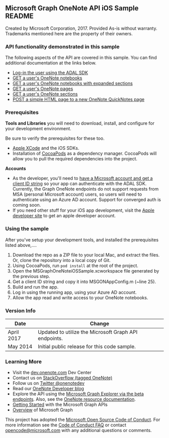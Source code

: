 Microsoft Graph OneNote API iOS Sample README
---------------------------------------------

Created by Microsoft Corporation, 2017. Provided As-is without warranty. Trademarks mentioned here are the property of their owners.

### API functionality demonstrated in this sample

The following aspects of the API are covered in this sample. You can find additional documentation at the links below.

-	[Log-in the user using the ADAL SDK](https://github.com/AzureAD/azure-activedirectory-library-for-objc)
-	[GET a user's OneNote notebooks](https://developer.microsoft.com/en-us/graph/docs/api-reference/beta/api/notebook_get)
-	[GET a user's OneNote notebooks with expanded sections](https://msdn.microsoft.com/en-us/library/azure/ad/graph/howto/azure-ad-graph-api-supported-queries-filters-and-paging-options?f=255&MSPPError=-2147217396#expand)
-	[GET a user's OneNote pages](https://developer.microsoft.com/en-us/graph/docs/api-reference/beta/api/page_get)
-	[GET a user's OneNote sections](https://developer.microsoft.com/en-us/graph/docs/api-reference/beta/api/section_get)
-	[POST a simple HTML page to a new OneNote QuickNotes page](https://developer.microsoft.com/en-us/graph/docs/api-reference/beta/api/section_post_pages)

### Prerequisites

**Tools and Libraries** you will need to download, install, and configure for your development environment.

Be sure to verify the prerequisites for these too.

-	[Apple XCode](https://developer.apple.com/xcode/) and the iOS SDKs.
-	Installation of [CocoaPods](https://guides.cocoapods.org/using/getting-started.html) as a dependency manager. CocoaPods will allow you to pull the required dependencies into the project.

**Accounts**

-	As the developer, you'll need to [have a Microsoft account and get a client ID string](https://docs.microsoft.com/en-us/azure/active-directory/develop/active-directory-v2-app-registration#build-a-quick-start-app) so your app can authenticate with the ADAL SDK. Currently, the Graph OneNote endpoints do not support requests from MSA (personal Microsoft account) users, so users will need to authenticate using an Azure AD account. Support for converged auth is coming soon.
-	If you need other stuff for your iOS app development, visit the [Apple developer site](http://developer.apple.com/) to get an apple developer account.

### Using the sample

After you've setup your development tools, and installed the prerequisites listed above,....

1.	Download the repo as a ZIP file to your local Mac, and extract the files. Or, clone the repository into a local copy of Git.
2.	Using CocoaPods, run `pod install` at the root of the project.
3.	Open the MSGraphOneNoteiOSSample.xcworkspace file generated by the previous step.
4.	Get a client ID string and copy it into MSGONAppConfig.m (~line 25).
5.	Build and run the app.
6.	Log in using the running app, using your Azure AD account.
7.	Allow the app read and write access to your OneNote notebooks.

### Version Info

| Date       | Change                                                |
|------------|-------------------------------------------------------|
| April 2017 | Updated to utilize the Microsoft Graph API endpoints. |
| May 2014   | Initial public release for this code sample.          |

### Learning More

-	Visit the [dev.onenote.com](http://dev.onenote.com) Dev Center
-	Contact us on [StackOverflow (tagged OneNote)](http://go.microsoft.com/fwlink/?LinkID=390182)
-	Follow us on [Twitter @onenotedev](http://www.twitter.com/onenotedev)
-	Read our [OneNote Developer blog](http://go.microsoft.com/fwlink/?LinkID=390183)
-	Explore the API using the [Microsoft Graph Explorer via the beta endpoints](https://developer.microsoft.com/en-us/graph/graph-explorer). Also, see the [OneNote resource documentation](https://developer.microsoft.com/en-us/graph/docs/api-reference/beta/resources/notes).
-	[Getting Started](https://developer.microsoft.com/en-us/graph/docs/get-started/get-started) with the Microsoft Graph APIs
-	[Overview](https://developer.microsoft.com/en-us/graph/docs/overview/overview) of Microsoft Graph

This project has adopted the [Microsoft Open Source Code of Conduct](https://opensource.microsoft.com/codeofconduct/). For more information see the [Code of Conduct FAQ](https://opensource.microsoft.com/codeofconduct/faq/) or contact [opencode@microsoft.com](mailto:opencode@microsoft.com) with any additional questions or comments.
